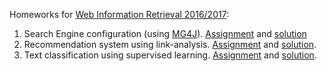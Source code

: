 Homeworks for [Web Information Retrieval 2016/2017](https://piazza.com/uniroma1.it/spring2017/1018570/home):

1. Search Engine configuration (using [MG4J](http://mg4j.di.unimi.it)). [Assignment](https://github.com/WIR1617/wir-hw1/blob/master/Homework_1WebInformationRetrieval.pdf) and [solution](https://github.com/WIR1617/wir-hw1/blob/master/report.pdf)
2. Recommendation system using link-analysis. [Assignment](https://github.com/WIR1617/wir-hw2/blob/bringing-all-together/Homework_2WebInformationRetrieval.pdf) and [solution](https://github.com/WIR1617/wir-hw2/blob/bringing-all-together/report.pdf).
3. Text classification using supervised learning. [Assignment](https://github.com/WIR1617/wir-hw3/blob/master/Homework_3WebIR.pdf) and [solution](https://github.com/WIR1617/wir-hw3/blob/master/report.pdf).
